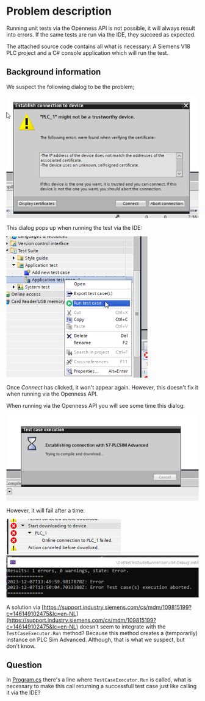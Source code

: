 # Problem description

Running unit tests via the Openness API is not possible, it will always result into errors. If the same tests are run via the IDE, they succeed as expected.

The attached source code contains all what is necessary: A Siemens V18 PLC project and a C# console application which will run the test.

## Background information

We suspect the following dialog to be the problem;

![Trustworthy dialog](images/trustworthy.png)

This dialog pops up when running the test via the IDE:

![IDE Start](images/run-via-ide.png)

Once *Connect* has clicked, it won't appear again. However, this doesn't fix it when running via the Openness API.

When running via the Openness API you will see some time this dialog:

![Trying](images/trying-to-establish.png)

However, it will fail after a time:

![Tia output](images/output-in-tia.png)
![Console output](images/console-output.png)


A solution via [https://support.industry.siemens.com/cs/mdm/109815199?c=146149102475&lc=en-NL](https://support.industry.siemens.com/cs/mdm/109815199?c=146149102475&lc=en-NL) doesn't seem to integrate with the `TestCaseExecutor.Run` method? Because this method creates a (temporarily) instance on PLC Sim Advanced. Although, that is what we suspect, but don't know.

## Question

In [Program.cs](DotNetTestSuiteRunner/DotNetTestSuiteRunner/Program.cs) there's a line where `TestCaseExecutor.Run` is called, what is necessary to make this call returning a successfull test case just like calling it via the IDE?